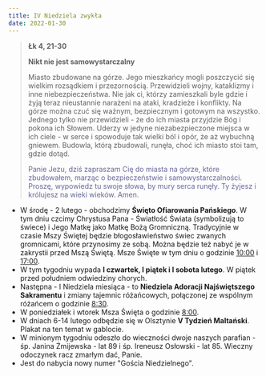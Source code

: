 ```yaml
---
title: IV Niedziela zwykła
date: 2022-01-30
---
```


> **Łk 4, 21-30**
>
> **Nikt nie jest samowystarczalny**
>
> Miasto zbudowane na górze. Jego mieszkańcy mogli poszczycić się wielkim rozsądkiem i przezornością. Przewidzieli wojny, kataklizmy i inne niebezpieczeństwa. Nie jak ci, którzy zamieszkali byle gdzie i żyją teraz nieustannie narażeni na ataki, kradzieże i konflikty. Na górze można czuć się ważnym, bezpiecznym i gotowym na wszystko. Jednego tylko nie przewidzieli - że do ich miasta przyjdzie Bóg i pokona ich Słowem. Uderzy w jedyne niezabezpieczone miejsca w ich ciele - w serce i spowoduje tak wielki ból i opór, że aż wybuchną gniewem. Budowla, którą zbudowali, runęła, choć ich miasto stoi tam, gdzie dotąd.
>
> <span style="color: #666699;"> Panie Jezu, dziś zapraszam Cię do miasta na górze, które zbudowałem, marząc o bezpieczeństwie i samowystarczalności. Proszę, wypowiedz tu swoje słowa, by mury serca runęły. Ty żyjesz i królujesz na wieki wieków. Amen.
> &nbsp;

- W środę - 2 lutego - obchodzimy **Święto Ofiarowania Pańskiego**. W tym dniu czcimy Chrystusa Pana - Światłość Świata (symbolizują to świece) i Jego Matkę jako Matkę Bożą Gromniczną. Tradycyjnie w czasie Mszy Świętej będzie błogosławieństwo świec zwanych gromnicami, które przynosimy ze sobą. Można będzie też nabyć je w zakrystii przed Mszą Świętą. Msze Święte w tym dniu o godzinie <u>10:00</u> i <u>17:00</u>.
- W tym tygodniu wypada **I czwartek, I piątek i I sobota lutego**. W piątek przed południem odwiedziny chorych.
- Następna - I Niedziela miesiąca - to **Niedziela Adoracji Najświętszego Sakramentu** i zmiany tajemnic różańcowych, połączonej ze wspólnym różańcem o godzinie <u>8:30</u>.
- W poniedziałek i wtorek Msza Święta o godzinie <u>8:00</u>.
- W dniach 6-14 lutego odbędzie się w Olsztynie **V Tydzień Maltański**. Plakat na ten temat w gablocie.
- W minionym tygodniu odeszło do wieczności dwoje naszych parafian - śp. Janina Żmijewska - lat 89 i śp. Ireneusz Osłowski - lat 85. Wieczny odoczynek racz zmarłym dać, Panie.
- Jest do nabycia nowy numer "Gościa Niedzielnego".

